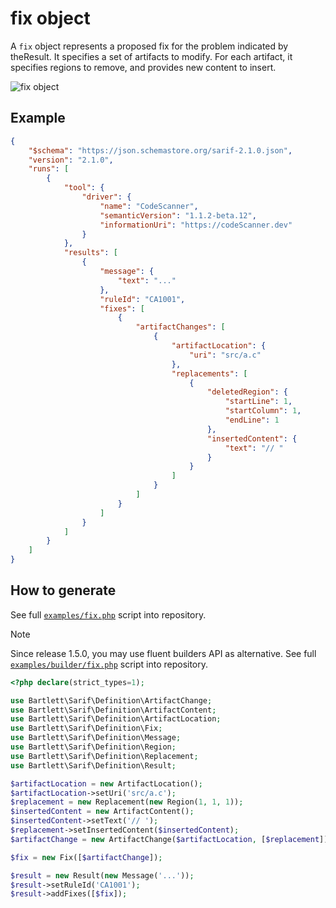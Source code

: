 <!-- markdownlint-disable MD013 -->
# fix object

A `fix` object represents a proposed fix for the problem indicated by theResult. It specifies a set of artifacts to modify.
For each artifact, it specifies regions to remove, and provides new content to insert.

![fix object](../assets/images/reference-fix.graphviz.svg)

## Example

```json
{
    "$schema": "https://json.schemastore.org/sarif-2.1.0.json",
    "version": "2.1.0",
    "runs": [
        {
            "tool": {
                "driver": {
                    "name": "CodeScanner",
                    "semanticVersion": "1.1.2-beta.12",
                    "informationUri": "https://codeScanner.dev"
                }
            },
            "results": [
                {
                    "message": {
                        "text": "..."
                    },
                    "ruleId": "CA1001",
                    "fixes": [
                        {
                            "artifactChanges": [
                                {
                                    "artifactLocation": {
                                        "uri": "src/a.c"
                                    },
                                    "replacements": [
                                        {
                                            "deletedRegion": {
                                                "startLine": 1,
                                                "startColumn": 1,
                                                "endLine": 1
                                            },
                                            "insertedContent": {
                                                "text": "// "
                                            }
                                        }
                                    ]
                                }
                            ]
                        }
                    ]
                }
            ]
        }
    ]
}
```

## How to generate

See full [`examples/fix.php`][example-script] script into repository.

> [!NOTE]
> Since release 1.5.0, you may use fluent builders API as alternative.
> See full [`examples/builder/fix.php`][example-builder] script into repository.

[example-script]: https://github.com/llaville/sarif-php-sdk/blob/master/examples/fix.php
[example-builder]: https://github.com/llaville/sarif-php-sdk/blob/master/examples/builder/fix.php

```php
<?php declare(strict_types=1);

use Bartlett\Sarif\Definition\ArtifactChange;
use Bartlett\Sarif\Definition\ArtifactContent;
use Bartlett\Sarif\Definition\ArtifactLocation;
use Bartlett\Sarif\Definition\Fix;
use Bartlett\Sarif\Definition\Message;
use Bartlett\Sarif\Definition\Region;
use Bartlett\Sarif\Definition\Replacement;
use Bartlett\Sarif\Definition\Result;

$artifactLocation = new ArtifactLocation();
$artifactLocation->setUri('src/a.c');
$replacement = new Replacement(new Region(1, 1, 1));
$insertedContent = new ArtifactContent();
$insertedContent->setText('// ');
$replacement->setInsertedContent($insertedContent);
$artifactChange = new ArtifactChange($artifactLocation, [$replacement]);

$fix = new Fix([$artifactChange]);

$result = new Result(new Message('...'));
$result->setRuleId('CA1001');
$result->addFixes([$fix]);

```
